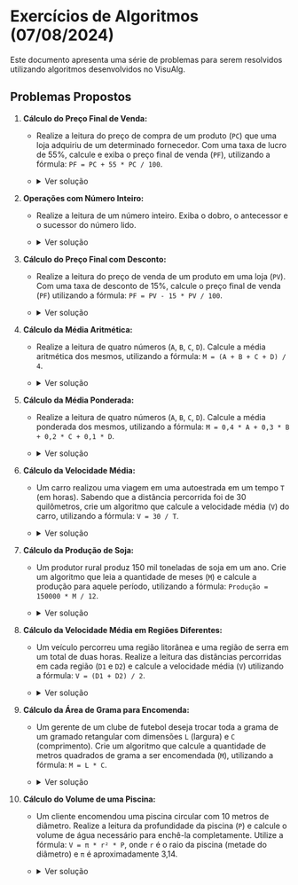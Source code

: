 # Exercícios de Algoritmos (07/08/2024)

Este documento apresenta uma série de problemas para serem resolvidos utilizando algoritmos desenvolvidos no VisuAlg.

## Problemas Propostos

1. **Cálculo do Preço Final de Venda:**
    - Realize a leitura do preço de compra de um produto (`PC`) que uma loja adquiriu de um determinado fornecedor. Com uma taxa de lucro de 55%, calcule e exiba o preço final de venda (`PF`), utilizando a fórmula: `PF = PC + 55 * PC / 100`.
    - <details>
        <summary>Ver solução</summary>

        ```pascal
        // Exemplo de código no VisuAlg
        Algoritmo "semnome"

        var 
            PC, PF: real

        inicio
            escreva ("Digite o valor de compra: ")
            leia (PC)

            PF <- PC + (55 * PC / 100)

            escreval ("O preço de venda é: ", PF, " R$")
        fimalgoritmo
        ```
    </details>

2. **Operações com Número Inteiro:**
    - Realize a leitura de um número inteiro. Exiba o dobro, o antecessor e o sucessor do número lido.
    - <details>
        <summary>Ver solução</summary>

        ```pascal
        // Exemplo de código no VisuAlg
        Algoritmo "semnome"

        var
            numero: inteiro

        inicio
            escreva ("Digite um Numero: ")
            leia (numero)
            escreval ("O Dobro de ", numero, " é ", numero * 2)
            escreval ("O Antecessor de ", numero, " é ", numero - 1)
            escreval ("O Sucessor de ", numero, " é ", numero + 1)
            
        fimalgoritmo
        ```
    </details>

3. **Cálculo do Preço Final com Desconto:**
    - Realize a leitura do preço de venda de um produto em uma loja (`PV`). Com uma taxa de desconto de 15%, calcule o preço final de venda (`PF`) utilizando a fórmula: `PF = PV - 15 * PV / 100`.
    - <details>
        <summary>Ver solução</summary>

        ```pascal
        // Exemplo de código no VisuAlg
        Algoritmo "semnome"

        var
            PV, PF: real
            
        inicio
            escreva ("Qual o valor do produto ? ")
            leia (PV)
            PF <- PV - (15 * PV / 100)
            escreval ("O preço de venda é: ", PF, " R$")

        fimalgoritmo
        ```
    </details>

4. **Cálculo da Média Aritmética:**
    - Realize a leitura de quatro números (`A`, `B`, `C`, `D`). Calcule a média aritmética dos mesmos, utilizando a fórmula: `M = (A + B + C + D) / 4`.
    - <details>
        <summary>Ver solução</summary>

        ```pascal
        // Exemplo de código no VisuAlg
        Algoritmo "semnome"

        var
            a, b, c, d: real
            
        inicio
            escreva ("Digite a primeira nota: ")
            leia (a)

            escreva ("Digite a segunda nota: ")
            leia (b)

            escreva ("Digite a terceira nota: ")
            leia (c)

            escreva ("Digite a quarta nota: ")
            leia (d)

            escreva ("A sua média é: ", (a + b + c + d) / 4)

        fimalgoritmo
        ```
    </details>

5. **Cálculo da Média Ponderada:**
    - Realize a leitura de quatro números (`A`, `B`, `C`, `D`). Calcule a média ponderada dos mesmos, utilizando a fórmula: `M = 0,4 * A + 0,3 * B + 0,2 * C + 0,1 * D`.
    - <details>
        <summary>Ver solução</summary>

        ```pascal
        // Exemplo de código no VisuAlg
        Algoritmo "semnome"

        var
            a, b, c, d: real

        inicio
            // Define o valor para as variaveis
            escreva ("Digite a primeira nota: ")
            leia (a)

            escreva ("Digite a segunda nota: ")
            leia (b)

            escreva ("Digite a terceira nota: ")
            leia (c)

            escreva ("Digite a quarta nota: ")
            leia (d)

            // Mostra a média ponderada das variaveis
            escreva ("A sua média ponderada é: ", (0.4 * a + 0.3 * b + 0.2 * c + 0.1 * d))

        fimalgoritmo
        ```
    </details>

6. **Cálculo da Velocidade Média:**
    - Um carro realizou uma viagem em uma autoestrada em um tempo `T` (em horas). Sabendo que a distância percorrida foi de 30 quilômetros, crie um algoritmo que calcule a velocidade média (`V`) do carro, utilizando a fórmula: `V = 30 / T`.
    - <details>
        <summary>Ver solução</summary>

        ```pascal
        // Exemplo de código no VisuAlg
        Algoritmo "semnome"

        var
            v, t: real

        inicio
            // Define a Variavel de Tempo
            escreva ("Qual foi o tempo do trajeto? ")
            leia (t)

            // Atribui a velocidade média a variavel V
            v <- 30 / t
            escreva ("Sua velocidade média foi de ", v, " Km/h")

        fimalgoritmo
        ```
    </details>

7. **Cálculo da Produção de Soja:**
    - Um produtor rural produz 150 mil toneladas de soja em um ano. Crie um algoritmo que leia a quantidade de meses (`M`) e calcule a produção para aquele período, utilizando a fórmula: `Produção = 150000 * M / 12`.
    - <details>
        <summary>Ver solução</summary>

        ```pascal
        // Exemplo de código no VisuAlg
        Algoritmo "semnome"

        var
            p, m: real

        inicio
            // Define a variavel p
            p <- 150000 / 12

            // Define a Variavel m
            escreva ("Quantos meses tem de produção? ")
            leia (m)

            // Mostra na tela a produção naquele periodo de meses
            escreva ("Sua produção em ", m, " meses vai ser de ", p * m, " Toneladas.")

        fimalgoritmo
        ```
    </details>

8. **Cálculo da Velocidade Média em Regiões Diferentes:**
    - Um veículo percorreu uma região litorânea e uma região de serra em um total de duas horas. Realize a leitura das distâncias percorridas em cada região (`D1` e `D2`) e calcule a velocidade média (`V`) utilizando a fórmula: `V = (D1 + D2) / 2`.
    - <details>
        <summary>Ver solução</summary>

        ```pascal
        // Exemplo de código no VisuAlg
        Algoritmo "semnome"
        
        var
            d1, d2: inteiro
            v: real

        inicio
            // Define o valor das Variaveis de distancia
            escreva ("Qual foi a distancia percorrida no Litoral ? ")
            leia (d1)

            escreva ("Qual foi a distancia percorrida na Serra ? ")
            leia (d2)

            // Atribui as distancia e faz o calculo da velocidade média
            v <- (d1 + d2) / 2

            // Mostra na tela a Velocidade média daquelas distancias
            escreva ("A sua velocidade média foi de ", v, " Km/h.")

        fimalgoritmo
        ```
    </details>

9. **Cálculo da Área de Grama para Encomenda:**
    - Um gerente de um clube de futebol deseja trocar toda a grama de um gramado retangular com dimensões `L` (largura) e `C` (comprimento). Crie um algoritmo que calcule a quantidade de metros quadrados de grama a ser encomendada (`M`), utilizando a fórmula: `M = L * C`.
    - <details>
        <summary>Ver solução</summary>

        ```pascal
        // Exemplo de código no VisuAlg
        Algoritmo "semnome"

        var
            M, L, C: inteiro

        inicio
            // Lê as dimensões do campo
            escreva ("Qual o comprimento do campo? ")
            leia (C)

            escreva ("Qual a largura do campo? ")
            leia (L)

            // Calcula a área do campo
            M <- L * C

            // Mostra na tela o total de metros quadrados de grama necessários
            escreva ("O campo precisa de ", M, " m² de grama.")

        fimalgoritmo
        ```
    </details>

10. **Cálculo do Volume de uma Piscina:**
    - Um cliente encomendou uma piscina circular com 10 metros de diâmetro. Realize a leitura da profundidade da piscina (`P`) e calcule o volume de água necessário para enchê-la completamente. Utilize a fórmula: `V = π * r² * P`, onde `r` é o raio da piscina (metade do diâmetro) e `π` é aproximadamente 3,14.
    - <details>
        <summary>Ver solução</summary>

        ```pascal
        // Exemplo de código no VisuAlg
        Algoritmo "semnome"
        
        var
            P, V: real

        inicio
            // Lê a profundidade da piscina
            escreva ("Qual a profundidade da piscina? ")
            leia (P)

            // Calcula o volume da piscina (considerando o raio = diâmetro / 2)
            V <- 3.14 * 5 * 5 * P 

            // Mostra na tela o volume de água necessário
            escreva ("Para encher essa piscina serão necessários ", V, " litros de água.")

        fimalgoritmo
        ```
    </details>   

